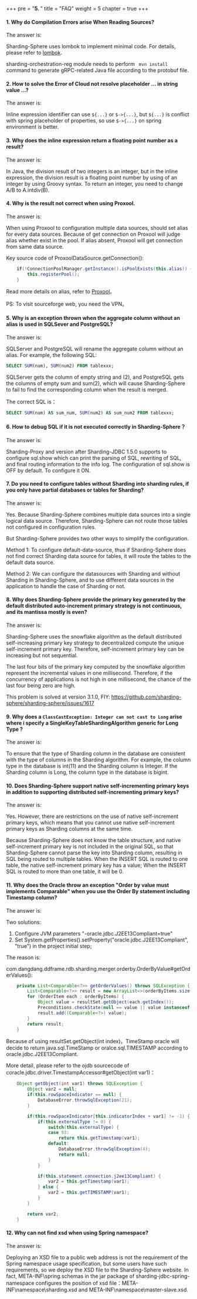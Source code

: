 +++
pre = "<b>5. </b>"
title = "FAQ"
weight = 5
chapter = true
+++

#### 1. Why do Compilation Errors arise When Reading Sources?

The answer is:

Sharding-Sphere uses lombok to implement minimal code. For details, please refer to [lombok](https://projectlombok.org/download.html).

sharding-orchestration-reg module needs to perform ` mvn install` command to generate gRPC-related Java file according to the protobuf file.

#### 2. How to solve the Error of Cloud not resolve placeholder ... in string value ...?

The answer is:

Inline expression identifier can use `${...}` or `$->{...}`, but `${...}` is conflict with spring placeholder of properties, so use `$->{...}` on spring environment is better.

#### 3. Why does the inline expression return a floating point number as a result?

The answer is:

In Java, the division result of two integers is an integer, but in the inline expression, the division result is a floating point number by using of an integer by using Groovy syntax.
To return an integer, you need to change A/B to A.intdiv(B).

#### 4. Why is the result not correct when using Proxool.

The answer is:

When using Proxool to configuration multiple data sources, should set alias for every data sources. Because of get connection on Proxool will judge alias whether exist in the pool. If alias absent, Proxool will get connection from same data source.

Key source code of ProxoolDataSource.getConnection():

```java
    if(!ConnectionPoolManager.getInstance().isPoolExists(this.alias)) {
        this.registerPool();
    }
```

Read more details on alias, refer to [Proxool](http://proxool.sourceforge.net/configure.html)。

PS: To visit sourceforge web, you need the VPN。

#### 5. Why is an exception thrown when the aggregate column without an alias is used in SQLSever and PostgreSQL?

The answer is:

SQLServer and PostgreSQL will rename the aggregate column without an alias. For example, the following SQL:

```sql
SELECT SUM(num), SUM(num2) FROM tablexxx;
```

SQLServer gets the column of empty string and (2), and PostgreSQL gets the columns of empty sum and sum(2), which will cause Sharding-Sphere to fail to find the corresponding column when the result is merged.

The correct SQL is：

```sql
SELECT SUM(num) AS sum_num, SUM(num2) AS sum_num2 FROM tablexxx;
```

#### 6. How to debug SQL if it is not executed correctly in Sharding-Sphere？

The answer is:

Sharding-Proxy and version after Sharding-JDBC 1.5.0 supports to configure sql.show which can print the parsing of SQL, rewriting of SQL, and final routing information to the info log.
The configuration of sql.show is OFF by default. To configure it ON.

#### 7. Do you need to configure tables without Sharding into sharding rules, if you only have partial databases or tables for Sharding?

The answer is:

Yes. Because Sharding-Sphere combines multiple data sources into a single logical data source. Therefore, Sharding-Sphere can not route those tables not configured in configuration rules.

But Sharding-Sphere provides two other ways to simplify the configuration.

Method 1: To configure default-data-source, thus if Sharding-Sphere does not find correct Sharding data source for tables, it will route the tables to the default data source.

Method 2: We can configure the datasources with Sharding and without Sharding in Sharding-Sphere, and to use different data sources in the application to handle the case of Sharding or not.

#### 8. Why does Sharding-Sphere provide the primary key generated by the default distributed auto-increment primary strategy is not continuous, and its mantissa mostly is even?

The answer is:

Sharding-Sphere uses the snowflake algorithm as the default distributed self-increasing primary key strategy to decentralized compute the unique self-increment primary key. Therefore, self-increment primary key can be increasing but not sequential.

The last four bits of the primary key computed by the snowflake algorithm represent the incremental values in one millisecond. Therefore, if the concurrency of applications is not high in one millisecond, the chance of the last four being zero are high.

This problem is solved at version 3.1.0, FIY: https://github.com/sharding-sphere/sharding-sphere/issues/1617

#### 9. Why does a `ClassCastException: Integer can not cast to Long` arise where i specify a SingleKeyTableShardingAlgorithm generic for Long Type ?

The answer is:

To ensure that the type of Sharding column in the database are consistent with the type of columns in the Sharding algorithm. For example, the column type in the database is int(11) and the Sharding column is Integer. If the Sharding column is Long, the column type in the database is bigint.

#### 10. Does Sharding-Sphere support native self-incrementing primary keys in addition to supporting distributed self-incrementing primary keys?

The answer is:

Yes. However, there are restrictions on the use of native self-increment primary keys, which means that you cannot use native self-increment primary keys as Sharding columns at the same time.

Because Sharding-Sphere does not know the table structure, and native self-increment primary key is not included in the original SQL, so that Sharding-Sphere cannot parse the key into Sharding column, resulting in SQL being routed to multiple tables.
When the INSERT SQL is routed to one table, the native self-increment primary key has a value; When the INSERT SQL is routed to more than one table, it will be 0.

#### 11. Why does the Oracle throw an exception "Order by value must implements Comparable" when you use the Order By statement including Timestamp column?

The answer is:

Two solutions:
1. Configure JVM parameters "-oracle.jdbc.J2EE13Compliant=true"
2. Set System.getProperties().setProperty("oracle.jdbc.J2EE13Compliant", "true") in the project initial step;

The reason is:

com.dangdang.ddframe.rdb.sharding.merger.orderby.OrderByValue#getOrderValues():

```java
    private List<Comparable<?>> getOrderValues() throws SQLException {
        List<Comparable<?>> result = new ArrayList<>(orderByItems.size());
        for (OrderItem each : orderByItems) {
            Object value = resultSet.getObject(each.getIndex());
            Preconditions.checkState(null == value || value instanceof Comparable, "Order by value must implements Comparable");
            result.add((Comparable<?>) value);
        }
        return result;
    }
```

Because of using resultSet.getObject(int index)，TimeStamp oracle will decide to return java.sql.TimeStamp or oralce.sql.TIMESTAMP according to oracle.jdbc.J2EE13Compliant.

More detail, please refer to the ojdb sourcecode of coracle.jdbc.driver.TimestampAccessor#getObject(int var1)：

```java
    Object getObject(int var1) throws SQLException {
        Object var2 = null;
        if(this.rowSpaceIndicator == null) {
            DatabaseError.throwSqlException(21);
        }

        if(this.rowSpaceIndicator[this.indicatorIndex + var1] != -1) {
            if(this.externalType != 0) {
                switch(this.externalType) {
                case 93:
                    return this.getTimestamp(var1);
                default:
                    DatabaseError.throwSqlException(4);
                    return null;
                }
            }

            if(this.statement.connection.j2ee13Compliant) {
                var2 = this.getTimestamp(var1);
            } else {
                var2 = this.getTIMESTAMP(var1);
            }
        }

        return var2;
    }
```

#### 12. Why can not find xsd when using Spring namespace?

The answer is:

Deploying an XSD file to a public web address is not the requirement of the Spring namespace usage specification, but some users have such requirements, so we deploy the XSD file to the Sharding-Sphere website.
In fact, META-INF\spring.schemas in the jar package of sharding-jdbc-spring-namespace configures the position of xsd file：META-INF\namespace\sharding.xsd and META-INF\namespace\master-slave.xsd.
